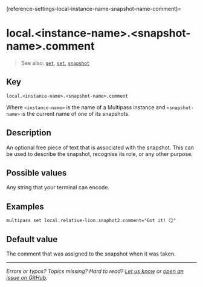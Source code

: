 (reference-settings-local-instance-name-snapshot-name-comment)=
# local.\<instance-name\>.\<snapshot-name\>.comment

> See also: [`get`](/reference/command-line-interface/get), [`set`](/reference/command-line-interface/set), [`snapshot`](/reference/command-line-interface/snapshot)

## Key

`local.<instance-name>.<snapshot-name>.comment`

Where `<instance-name>` is the name of a Multipass instance and `<snapshot-name>` is the current name of one of its snapshots.

## Description

An optional free piece of text that is associated with the snapshot. This can be used to describe the snapshot, recognise its role, or any other purpose.

## Possible values

Any string that your terminal can encode.

## Examples

`multipass set local.relative-lion.snaphot2.comment="Got it! 😏"`

## Default value

The comment that was assigned to the snapshot when it was taken.

---

*Errors or typos? Topics missing? Hard to read? <a href="https://docs.google.com/forms/d/e/1FAIpQLSd0XZDU9sbOCiljceh3rO_rkp6vazy2ZsIWgx4gsvl_Sec4Ig/viewform?usp=pp_url&entry.317501128=https://canonical.com/multipass/docs/snapshot-comment" target="_blank">Let us know</a> or <a href="https://github.com/canonical/multipass/issues/new/choose" target="_blank">open an issue on GitHub</a>.*
